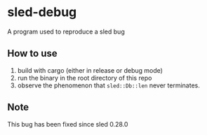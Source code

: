 # sled-debug
A program used to reproduce a sled bug

## How to use
1. build with cargo (either in release or debug mode)
2. run the binary in the root directory of this repo
3. observe the phenomenon that `sled::Db::len` never terminates.

## Note
This bug has been fixed since sled 0.28.0
